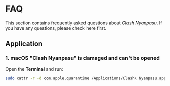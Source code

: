 # FAQ

This section contains frequently asked questions about *Clash Nyanpasu*.
If you have any questions, please check here first.

## Application

### 1. macOS "Clash Nyanpasu" is damaged and can't be opened

Open the **Terminal** and run:

```bash
sudo xattr -r -d com.apple.quarantine /Applications/Clash\ Nyanpasu.app
```
